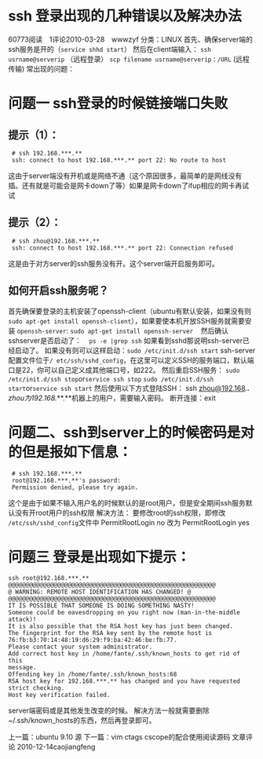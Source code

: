 # ﻿ssh 登录出现的几种错误以及解决办法
60773阅读　1评论2010-03-28　wwwzyf
分类：LINUX
首先、确保server端的ssh服务是开的（`service shhd start`）
然后在client端输入： `ssh usrname@serverip` （远程登录）
`scp filename usrname@serverip：/URL` (远程传输)
常出现的问题：
# 问题一 ssh登录的时候链接端口失败
## 提示（1）：
```
 # ssh 192.168.***.**
 ssh: connect to host 192.168.***.** port 22: No route to host
```
这由于server端没有开机或是网络不通（这个原因很多，最简单的是网线没有插。还有就是可能会是网卡down了等）如果是网卡down了ifup相应的网卡再试试
## 提示（2）：
```
 # ssh zhou@192.168.***.**
 ssh: connect to host 192.168.***.** port 22: Connection refused
```
这是由于对方server的ssh服务没有开。这个server端开启服务即可。 
## 如何开启ssh服务呢？
首先确保要登录的主机安装了openssh-client（ubuntu有默认安装，如果没有则`sudo apt-get install openssh-client`），如果要使本机开放SSH服务就需要安装 `openssh-server`: `sudo apt-get install openssh-server`
   然后确认sshserver是否启动了：
   `ps -e |grep ssh`
如果看到sshd那说明ssh-server已经启动了。
如果没有则可以这样启动：`sudo /etc/init.d/ssh start`
ssh-server配置文件位于`/ etc/ssh/sshd_config`，在这里可以定义SSH的服务端口，默认端口是22，你可以自己定义成其他端口号，如222。
然后重启SSH服务：
`sudo /etc/init.d/ssh stop`or`service ssh stop`
`sudo /etc/init.d/ssh start`or`service ssh start`
然后使用以下方式登陆SSH：
ssh zhou@192.168.***.** zhou为192.168.***.**机器上的用户，需要输入密码。
断开连接：exit
# 问题二、ssh到server上的时候密码是对的但是报如下信息：
```
 # ssh 192.168.***.**
 root@192.168.***.**'s password:
 Permission denied, please try again.
```
这个是由于如果不输入用户名的时候默认的是root用户，但是安全期间ssh服务默认没有开root用户的ssh权限
解决方法：
要修改root的ssh权限，即修改 `/etc/ssh/sshd_config`文件中
PermitRootLogin no 改为 PermitRootLogin yes
# 问题三 登录是出现如下提示：
```
ssh root@192.168.***.**
@@@@@@@@@@@@@@@@@@@@@@@@@@@@@@@@@@@@@@@@@@@@@@@@@@@@@@@@@@@
@ WARNING: REMOTE HOST IDENTIFICATION HAS CHANGED! @
@@@@@@@@@@@@@@@@@@@@@@@@@@@@@@@@@@@@@@@@@@@@@@@@@@@@@@@@@@@
IT IS POSSIBLE THAT SOMEONE IS DOING SOMETHING NASTY!
Someone could be eavesdropping on you right now (man-in-the-middle attack)!
It is also possible that the RSA host key has just been changed.
The fingerprint for the RSA key sent by the remote host is
76:fb:b3:70:14:48:19:d6:29:f9:ba:42:46:be:fb:77.
Please contact your system administrator.
Add correct host key in /home/fante/.ssh/known_hosts to get rid of this
message.
Offending key in /home/fante/.ssh/known_hosts:68
RSA host key for 192.168.***.** has changed and you have requested strict checking.
Host key verification failed.
```
server端密码或是其他发生改变的时候。
解决方法一般就需要删除~/.ssh/known_hosts的东西，然后再登录即可。


上一篇：ubuntu 9.10 源
下一篇：vim ctags cscope的配合使用阅读源码
文章评论
2010-12-14caojiangfeng
